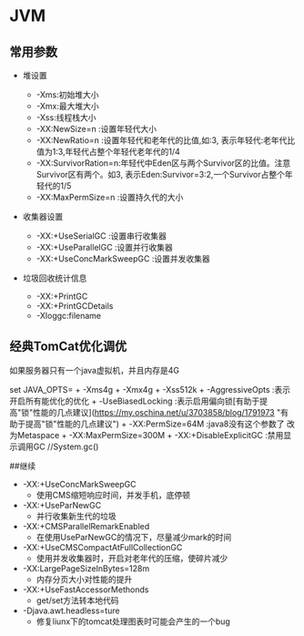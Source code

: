 # JVM

## 常用参数

+ 堆设置
    + -Xms:初始堆大小
    + -Xmx:最大堆大小
    + -Xss:线程栈大小
    + -XX:NewSize=n :设置年轻代大小
    + -XX:NewRatio=n :设置年轻代和老年代的比值,如:3,  表示年轻代:老年代比值为1:3,年轻代占整个年轻代老年代的1/4
    + -XX:SurvivorRation=n:年轻代中Eden区与两个Survivor区的比值。注意Survivor区有两个。如3,  表示Eden:Survivor=3:2,一个Survivor占整个年轻代的1/5
    + -XX:MaxPermSize=n :设置持久代的大小
    
+ 收集器设置
    + -XX:+UseSerialGC :设置串行收集器
    + -XX:+UseParallelGC :设置并行收集器
    + -XX:+UseConcMarkSweepGC :设置并发收集器

+ 垃圾回收统计信息
    + -XX:+PrintGC
    + -XX:+PrintGCDetails
    + -Xloggc:filename


## 经典TomCat优化调优

如果服务器只有一个java虚拟机，并且内存是4G

set JAVA_OPTS=
    + -Xms4g
    + -Xmx4g
    + -Xss512k
    + -AggressiveOpts  :表示开启所有能优化的优化
    + -UseBiasedLocking :表示启用偏向锁[有助于提高"锁"性能的几点建议](https://my.oschina.net/u/3703858/blog/1791973 "有助于提高"锁"性能的几点建议")
    + -XX:PermSize=64M :java8没有这个参数了  改为Metaspace
    + -XX:MaxPermSize=300M
    + -XX:+DisableExplicitGC :禁用显示调用GC //System.gc()
    
##继续

   + -XX:+UseConcMarkSweepGC
        + 使用CMS缩短响应时间，并发手机，底停顿
   + -XX:+UseParNewGC
        + 并行收集新生代的垃圾
   + -XX:+CMSParallelRemarkEnabled
        + 在使用UseParNewGC的情况下，尽量减少mark的时间
   + -XX:+UseCMSCompactAtFullCollectionGC
        + 使用并发收集器时，开启对老年代的压缩，使碎片减少
   + -XX:LargePageSizeInBytes=128m
        + 内存分页大小对性能的提升
   + -XX:+UseFastAccessorMethonds
        + get/set方法转本地代码
   + -Djava.awt.headless=ture
        + 修复liunx下的tomcat处理图表时可能会产生的一个bug